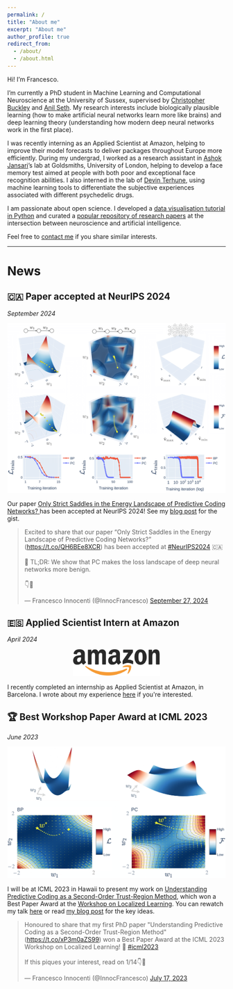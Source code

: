 ```yaml
---
permalink: /
title: "About me"
excerpt: "About me"
author_profile: true
redirect_from: 
  - /about/
  - /about.html
---
```


Hi! I’m Francesco.

I’m currently a PhD student in Machine Learning and Computational Neuroscience at the University of Sussex, supervised 
by [Christopher Buckley](https://scholar.google.com/citations?user=nWuZ0XcAAAAJ&hl=en&oi=ao) and [Anil Seth](https://scholar.google.com/citations?user=3eJCZCkAAAAJ&hl=en&oi=ao). 
My research interests include biologically plausible learning (how to make artificial neural networks learn more like 
brains) and deep learning theory (understanding how modern deep neural networks work in the first place).

I was recently interning as an Applied Scientist at Amazon, helping to improve their model forecasts to deliver packages 
throughout Europe more efficiently. During my undergrad, I worked as a research assistant in [Ashok Jansari](https://scholar.google.com/citations?hl=en&user=vwtx4TsAAAAJ&view_op=list_works&sortby=pubdate)’s 
lab at Goldsmiths, University of London, helping to develop a face memory test aimed at people with both poor and 
exceptional face recognition abilities. I also interned in the lab of [Devin Terhune](https://scholar.google.com/citations?user=rBgJFwYAAAAJ&hl=en&oi=ao), 
using machine learning tools to differentiate the subjective experiences associated with different psychedelic drugs.

I am passionate about open science. I developed a [data visualisation tutorial in Python](https://github.com/francesco-innocenti/Visualising_Psychological_Data_in_Python) 
and curated a [popular repository of research papers](https://github.com/francesco-innocenti/Neuro_AI_Papers) at the 
intersection between neuroscience and artificial intelligence. 

Feel free to [contact me](mailto:F.Innocenti@sussex.ac.uk) if you share similar interests.

-----------

# News

## 🇨🇦 Paper accepted at NeurIPS 2024
*September 2024*

<p align="center">
  <img src="../images/origin_saddle_toy_models.png" width="700">
</p>

Our paper [Only Strict Saddles in the Energy Landscape of Predictive Coding Networks?
](https://arxiv.org/abs/2408.11979) has been accepted at NeurIPS 2024! See my [blog post](https://francesco-innocenti.github.io/posts/2024/10/01/The-Energy-Landscape-of-Predictive-Coding-Networks/) 
for the gist.

<blockquote class="twitter-tweet"><p lang="en" dir="ltr">Excited to share that our paper “Only Strict Saddles in the Energy Landscape of Predictive Coding Networks?” (<a href="https://t.co/QH6BEe8XCR">https://t.co/QH6BEe8XCR</a>) has been accepted at <a href="https://twitter.com/hashtag/NeurIPS2024?src=hash&amp;ref_src=twsrc%5Etfw">#NeurIPS2024</a> 🇨🇦<br><br>📖 TL;DR: We show that PC makes the loss landscape of deep neural networks more benign.<br><br>👇🧵</p>&mdash; Francesco Innocenti (@InnocFrancesco) <a href="https://twitter.com/InnocFrancesco/status/1839695842279674119?ref_src=twsrc%5Etfw">September 27, 2024</a></blockquote> <script async src="https://platform.twitter.com/widgets.js" charset="utf-8"></script>


## 🇪🇸 Applied Scientist Intern at Amazon
*April 2024*

<p align="center">
<img src="https://raw.githubusercontent.com/francesco-innocenti/francesco-innocenti.github.io/master/_posts/imgs/amazon_logo.png" width="200" >
</p>

I recently completed an internship as Applied Scientist at Amazon, in Barcelona. 
I wrote about my experience [here](https://francesco-innocenti.github.io/posts/2024/04/27/Amazon-Internship/) 
if you're interested.


## 🏆 Best Workshop Paper Award at ICML 2023
*June 2023*

<p align="center">
  <img src="../images/pc_trust_region_toy.png" width="700">
</p>

I will be at ICML 2023 in Hawaii to present my work on [Understanding Predictive Coding as a Second-Order Trust-Region Method](https://openreview.net/forum?id=x7PUpFKZ8M), 
which won a Best Paper Award at the [Workshop on Localized Learning](https://sites.google.com/view/localized-learning-workshop).
You can rewatch my talk [here](https://icml.cc/virtual/2023/workshop/21484) or read [my blog post](https://francesco-innocenti.github.io/posts/2023/08/10/PC-as-a-2nd-Order-Method/)
for the key ideas.

<blockquote class="twitter-tweet"><p lang="en" dir="ltr">Honoured to share that my first PhD paper &quot;Understanding Predictive Coding as a Second-Order Trust-Region Method&quot; (<a href="https://t.co/xP3m0aZS99">https://t.co/xP3m0aZS99</a>) won a Best Paper Award at the ICML 2023 Workshop on Localized Learning! 🎉 <a href="https://twitter.com/hashtag/icml2023?src=hash&amp;ref_src=twsrc%5Etfw">#icml2023</a><br><br>If this piques your interest, read on 1/14👇🧵</p>&mdash; Francesco Innocenti (@InnocFrancesco) <a href="https://twitter.com/InnocFrancesco/status/1680981476672774144?ref_src=twsrc%5Etfw">July 17, 2023</a></blockquote> <script async src="https://platform.twitter.com/widgets.js" charset="utf-8"></script>
